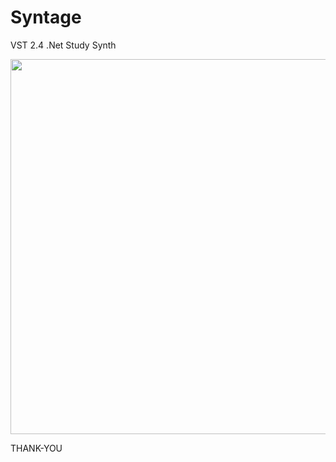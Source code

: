 # Syntage
VST 2.4 .Net Study Synth

<img src="https://habrastorage.org/files/863/ffa/655/863ffa6557884dd1a5f8fcf6fafa800a.png" width="600">

THANK-YOU
